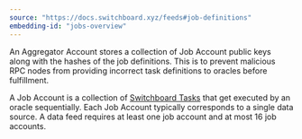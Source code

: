 ```yaml
---
source: "https://docs.switchboard.xyz/feeds#job-definitions"
embedding-id: "jobs-overview"
---
```

An Aggregator Account stores a collection of Job Account public keys along with
the hashes of the job definitions. This is to prevent malicious RPC nodes from
providing incorrect task definitions to oracles before fulfillment.

A Job Account is a collection of [Switchboard Tasks](/tasks) that get executed
by an oracle sequentially. Each Job Account typically corresponds to a single
data source. A data feed requires at least one job account and at most 16 job
accounts.


